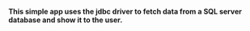 **This simple app uses the jdbc driver to fetch data from a SQL server database and show it to the user.**
